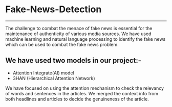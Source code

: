 # Fake-News-Detection
---
The challenge to combat the menace of fake news is essential for the maintenance
of authenticity of various media sources. We have used machine learning 
and natural language processing to identify the fake news which can be 
used to combat the fake news problem. 

## We have used two models in our project:-
* Attention Integrate(AI) model
* 3HAN (Hierarchical Attention Network)

We have focused on using the attention mechanism to check the relevancy of words and
sentences in the articles. We merged the context info from both headlines and
articles to decide the genuineness of the article.
